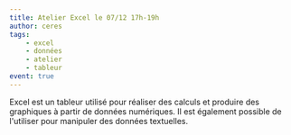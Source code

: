 ```yaml
---
title: Atelier Excel le 07/12 17h-19h
author: ceres
tags:
    - excel
    - données
    - atelier
    - tableur
event: true
---
```


Excel est un tableur utilisé pour réaliser des calculs et produire des graphiques à partir de données numériques. Il est également possible de l'utiliser pour manipuler des données textuelles.
